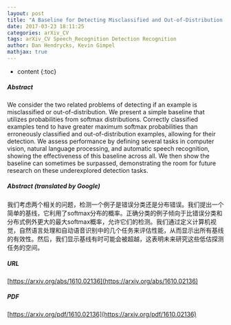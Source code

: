 ```yaml
---
layout: post
title: "A Baseline for Detecting Misclassified and Out-of-Distribution Examples in Neural Networks"
date: 2017-03-23 18:11:25
categories: arXiv_CV
tags: arXiv_CV Speech_Recognition Detection Recognition
author: Dan Hendrycks, Kevin Gimpel
mathjax: true
---
```


* content
{:toc}

##### Abstract
We consider the two related problems of detecting if an example is misclassified or out-of-distribution. We present a simple baseline that utilizes probabilities from softmax distributions. Correctly classified examples tend to have greater maximum softmax probabilities than erroneously classified and out-of-distribution examples, allowing for their detection. We assess performance by defining several tasks in computer vision, natural language processing, and automatic speech recognition, showing the effectiveness of this baseline across all. We then show the baseline can sometimes be surpassed, demonstrating the room for future research on these underexplored detection tasks.

##### Abstract (translated by Google)
我们考虑两个相关的问题，检测一个例子是错误分类还是分布错误。我们提出一个简单的基线，它利用了softmax分布的概率。正确分类的例子倾向于比错误分类和分布式例外更大的最大softmax概率，允许它们的检测。我们通过定义计算机视觉，自然语言处理和自动语音识别中的几个任务来评估性能，从而显示出所有基线的有效性。然后，我们显示基线有时可能会被超越，这表明未来研究这些低估探测任务的空间。

##### URL
[https://arxiv.org/abs/1610.02136](https://arxiv.org/abs/1610.02136)

##### PDF
[https://arxiv.org/pdf/1610.02136](https://arxiv.org/pdf/1610.02136)

